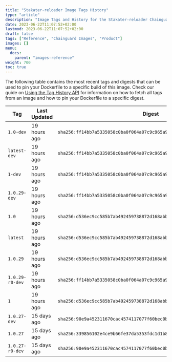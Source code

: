 ```yaml
---
title: "Stakater-reloader Image Tags History"
type: "article"
description: "Image Tags and History for the Stakater-reloader Chainguard Image"
date: 2023-06-22T11:07:52+02:00
lastmod: 2023-06-22T11:07:52+02:00
draft: false
tags: ["Reference", "Chainguard Images", "Product"]
images: []
menu:
  docs:
    parent: "images-reference"
weight: 700
toc: true
---
```


The following table contains the most recent tags and digests that can be used to pin your Dockerfile to a specific build of this image. Check our guide on [Using the Tag History API](/chainguard/chainguard-images/using-the-tag-history-api/) for information on how to fetch all tags from an image and how to pin your Dockerfile to a specific digest.

| Tag             | Last Updated | Digest                                                                    |
|-----------------|--------------|---------------------------------------------------------------------------|
| `1.0-dev`       | 19 hours ago | `sha256:ff14bb7a5335058c0ba0f064a07c9c965a9fd866d67dd1cac8c479601a291ede` |
| `latest-dev`    | 19 hours ago | `sha256:ff14bb7a5335058c0ba0f064a07c9c965a9fd866d67dd1cac8c479601a291ede` |
| `1-dev`         | 19 hours ago | `sha256:ff14bb7a5335058c0ba0f064a07c9c965a9fd866d67dd1cac8c479601a291ede` |
| `1.0.29-dev`    | 19 hours ago | `sha256:ff14bb7a5335058c0ba0f064a07c9c965a9fd866d67dd1cac8c479601a291ede` |
| `1.0`           | 19 hours ago | `sha256:d536ec9cc585b7ab492459738872d168abb3bddb31e8dea0c441c21bb120e7ab` |
| `latest`        | 19 hours ago | `sha256:d536ec9cc585b7ab492459738872d168abb3bddb31e8dea0c441c21bb120e7ab` |
| `1.0.29`        | 19 hours ago | `sha256:d536ec9cc585b7ab492459738872d168abb3bddb31e8dea0c441c21bb120e7ab` |
| `1.0.29-r0-dev` | 19 hours ago | `sha256:ff14bb7a5335058c0ba0f064a07c9c965a9fd866d67dd1cac8c479601a291ede` |
| `1`             | 19 hours ago | `sha256:d536ec9cc585b7ab492459738872d168abb3bddb31e8dea0c441c21bb120e7ab` |
| `1.0.27-dev`    | 15 days ago  | `sha256:90e9a452311670cac4574117077f60bec0b3d66c48c118ad798c62ed5cc34dc2` |
| `1.0.27`        | 15 days ago  | `sha256:339856102e4ce9b66fe37da5353fdc1d1b8d7807e1ce5138b16e00f7e67c56c0` |
| `1.0.27-r0-dev` | 15 days ago  | `sha256:90e9a452311670cac4574117077f60bec0b3d66c48c118ad798c62ed5cc34dc2` |
